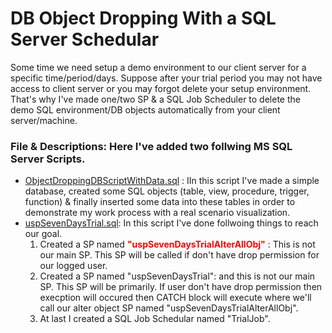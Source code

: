 # DB Object Dropping With a SQL Server Schedular
Some time we need setup a demo environment to our client server for a specific time/period/days. Suppose after your trial period you may not have access to client server or you may forgot delete your setup environment. That's why I've made one/two SP &amp; a SQL Job Scheduler to delete the demo SQL environment/DB objects automatically from your client server/machine.

### File & Descriptions: Here I've added two follwing MS SQL Server Scripts.
-   [ObjectDroppingDBScriptWithData.sql](https://github.com/erajuahmed/DbObjectDroppingWithASchedular/blob/main/ObjectDroppingDBScriptWithData.sql) : IIn this script I've made a       simple database, created some SQL objects (table, view, procedure, trigger, function) & finally inserted some data into these tables in order to demonstrate my work process       with a real scenario visualization.  
-   [uspSevenDaysTrial.sql](https://github.com/erajuahmed/DbObjectDroppingWithASchedular/blob/main/uspSevenDaysTrial.sql): In this script I've done follwoing things to reach our       goal.
    1. Created a SP named <span style="color: red;font-weight: bold;">**"uspSevenDaysTrialAlterAllObj"**</span>  : This is not our main SP. This SP will be called if don't have drop permission for our logged user.
    2. Created a SP named "uspSevenDaysTrial": and this is not our main SP. This SP will be primarily. If user don't have drop permission then execption will occured 
       then CATCH block will execute where we'll call our alter object SP named "uspSevenDaysTrialAlterAllObj".
    3. At last I created a SQL Job Schedular named "TrialJob".
     
